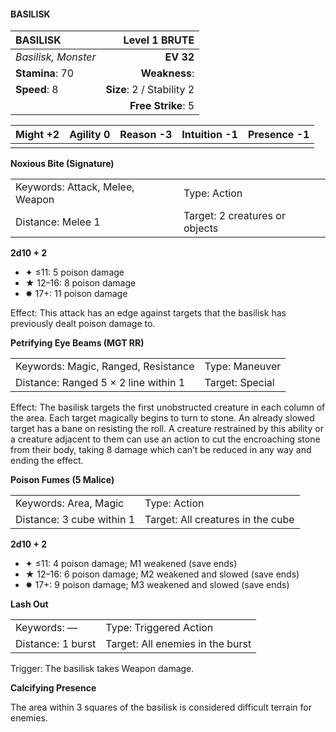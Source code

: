 #### BASILISK

| BASILISK            |         **Level 1 BRUTE** |
| :------------------ | ------------------------: |
| *Basilisk, Monster* |                 **EV 32** |
| **Stamina**: 70     |             **Weakness**: |
| **Speed**: 8        | **Size**: 2 / Stability 2 |
|                     |        **Free Strike**: 5 |

| **Might** +2 | **Agility** 0 | **Reason** -3 | **Intuition** -1 | **Presence** -1 |
| ------------ | ------------- | ------------- | ---------------- | --------------- |
|              |               |               |                  |                 |

**Noxious Bite (Signature)**

|                                 |                                |
| :------------------------------ | :----------------------------- |
| Keywords: Attack, Melee, Weapon | Type: Action                   |
| Distance: Melee 1               | Target: 2 creatures or objects |

**2d10 + 2**

- ✦ ≤11: 5 poison damage
- ★ 12–16: 8 poison damage
- ✸ 17+: 11 poison damage

Effect: This attack has an edge against targets that the basilisk has previously dealt poison damage to.

**Petrifying Eye Beams (MGT RR)**

|                                      |                 |
| :----------------------------------- | :-------------- |
| Keywords: Magic, Ranged, Resistance  | Type: Maneuver  |
| Distance: Ranged 5 × 2 line within 1 | Target: Special |

Effect: The basilisk targets the first unobstructed creature in each column of the area. Each target magically begins to turn to stone. An already slowed target has a bane on resisting the roll. A creature restrained by this ability or a creature adjacent to them can use an action to cut the encroaching stone from their body, taking 8 damage which can’t be reduced in any way and ending the effect.

**Poison Fumes (5 Malice)**

|                           |                                   |
| :------------------------ | :-------------------------------- |
| Keywords: Area, Magic     | Type: Action                      |
| Distance: 3 cube within 1 | Target: All creatures in the cube |

**2d10 + 2**

- ✦ ≤11: 4 poison damage; M1 weakened (save ends)
- ★ 12–16: 6 poison damage; M2 weakened and slowed (save ends)
- ✸ 17+: 9 poison damage; M3 weakened and slowed (save ends)

**Lash Out**

|                   |                                  |
| :---------------- | :------------------------------- |
| Keywords: —       | Type: Triggered Action           |
| Distance: 1 burst | Target: All enemies in the burst |

Trigger: The basilisk takes Weapon damage.

**Calcifying Presence**

The area within 3 squares of the basilisk is considered difficult terrain for enemies.
